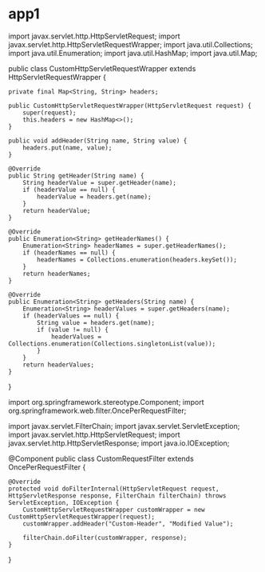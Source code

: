 # app1

import javax.servlet.http.HttpServletRequest;
import javax.servlet.http.HttpServletRequestWrapper;
import java.util.Collections;
import java.util.Enumeration;
import java.util.HashMap;
import java.util.Map;

public class CustomHttpServletRequestWrapper extends HttpServletRequestWrapper {

    private final Map<String, String> headers;

    public CustomHttpServletRequestWrapper(HttpServletRequest request) {
        super(request);
        this.headers = new HashMap<>();
    }

    public void addHeader(String name, String value) {
        headers.put(name, value);
    }

    @Override
    public String getHeader(String name) {
        String headerValue = super.getHeader(name);
        if (headerValue == null) {
            headerValue = headers.get(name);
        }
        return headerValue;
    }

    @Override
    public Enumeration<String> getHeaderNames() {
        Enumeration<String> headerNames = super.getHeaderNames();
        if (headerNames == null) {
            headerNames = Collections.enumeration(headers.keySet());
        }
        return headerNames;
    }

    @Override
    public Enumeration<String> getHeaders(String name) {
        Enumeration<String> headerValues = super.getHeaders(name);
        if (headerValues == null) {
            String value = headers.get(name);
            if (value != null) {
                headerValues = Collections.enumeration(Collections.singletonList(value));
            }
        }
        return headerValues;
    }
}



import org.springframework.stereotype.Component;
import org.springframework.web.filter.OncePerRequestFilter;

import javax.servlet.FilterChain;
import javax.servlet.ServletException;
import javax.servlet.http.HttpServletRequest;
import javax.servlet.http.HttpServletResponse;
import java.io.IOException;

@Component
public class CustomRequestFilter extends OncePerRequestFilter {

    @Override
    protected void doFilterInternal(HttpServletRequest request, HttpServletResponse response, FilterChain filterChain) throws ServletException, IOException {
        CustomHttpServletRequestWrapper customWrapper = new CustomHttpServletRequestWrapper(request);
        customWrapper.addHeader("Custom-Header", "Modified Value");

        filterChain.doFilter(customWrapper, response);
    }
}

